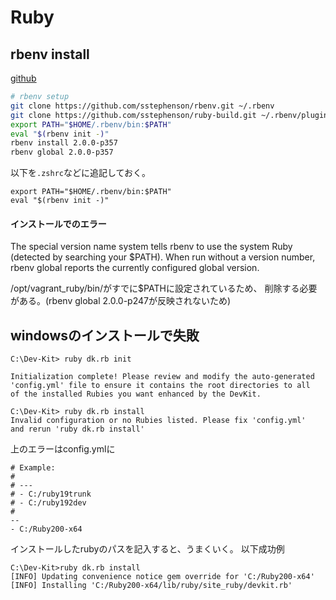 # Ruby

## rbenv install

[github](https://github.com/sstephenson/rbenv)

```bash
# rbenv setup
git clone https://github.com/sstephenson/rbenv.git ~/.rbenv
git clone https://github.com/sstephenson/ruby-build.git ~/.rbenv/plugins/ruby-build
export PATH="$HOME/.rbenv/bin:$PATH"
eval "$(rbenv init -)"
rbenv install 2.0.0-p357
rbenv global 2.0.0-p357
```

以下を`.zshrc`などに追記しておく。  

```
export PATH="$HOME/.rbenv/bin:$PATH"
eval "$(rbenv init -)"
```

#### インストールでのエラー

The special version name system tells rbenv to use the system Ruby (detected by searching your $PATH).
When run without a version number, rbenv global reports the currently configured global version.

/opt/vagrant_ruby/bin/がすでに$PATHに設定されているため、
削除する必要がある。(rbenv global 2.0.0-p247が反映されないため)

## windowsのインストールで失敗


```
C:\Dev-Kit> ruby dk.rb init

Initialization complete! Please review and modify the auto-generated
'config.yml' file to ensure it contains the root directories to all
of the installed Rubies you want enhanced by the DevKit.

C:\Dev-Kit> ruby dk.rb install
Invalid configuration or no Rubies listed. Please fix 'config.yml'
and rerun 'ruby dk.rb install'
```

上のエラーはconfig.ymlに

```
# Example:
#
# ---
# - C:/ruby19trunk
# - C:/ruby192dev
#
--
- C:/Ruby200-x64
```

インストールしたrubyのパスを記入すると、うまくいく。
以下成功例

```
C:\Dev-Kit>ruby dk.rb install
[INFO] Updating convenience notice gem override for 'C:/Ruby200-x64'
[INFO] Installing 'C:/Ruby200-x64/lib/ruby/site_ruby/devkit.rb'
```
